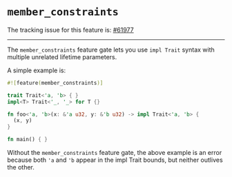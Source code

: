 # `member_constraints`

The tracking issue for this feature is: [#61977]

[#61977]: https://github.com/rust-lang/rust/issues/61977

------------------------

The `member_constraints` feature gate lets you use `impl Trait` syntax with
multiple unrelated lifetime parameters.

A simple example is:

```rust
#![feature(member_constraints)]

trait Trait<'a, 'b> { }
impl<T> Trait<'_, '_> for T {}

fn foo<'a, 'b>(x: &'a u32, y: &'b u32) -> impl Trait<'a, 'b> {
  (x, y)
}

fn main() { }
```

Without the `member_constraints` feature gate, the above example is an
error because both `'a` and `'b` appear in the impl Trait bounds, but
neither outlives the other.
